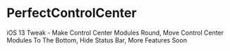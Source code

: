 # PerfectControlCenter

iOS 13 Tweak - Make Control Center Modules Round, Move Control Center Modules To The Bottom, Hide Status Bar, More Features Soon
